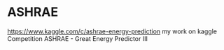 # ASHRAE
https://www.kaggle.com/c/ashrae-energy-prediction
my work on kaggle Competition ASHRAE - Great Energy Predictor III
